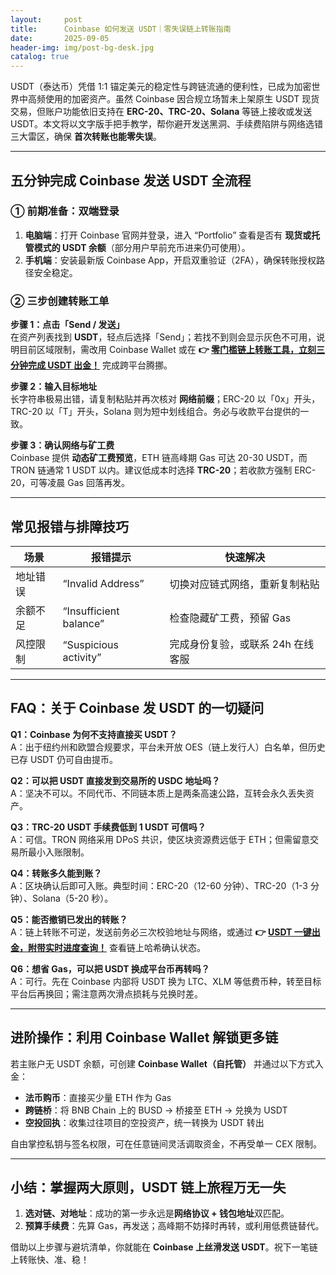 ```yaml
---
layout:     post
title:      Coinbase 如何发送 USDT｜零失误链上转账指南
date:       2025-09-05
header-img: img/post-bg-desk.jpg
catalog: true
---
```


USDT（泰达币）凭借 1:1 锚定美元的稳定性与跨链流通的便利性，已成为加密世界中高频使用的加密资产。虽然 Coinbase 因合规立场暂未上架原生 USDT 现货交易，但账户功能依旧支持在 **ERC-20、TRC-20、Solana** 等链上接收或发送 USDT。本文将以文字版手把手教学，帮你避开发送黑洞、手续费陷阱与网络选错三大雷区，确保 **首次转账也能零失误**。

---

## 五分钟完成 Coinbase 发送 USDT 全流程

### ① 前期准备：双端登录

1. **电脑端**：打开 Coinbase 官网并登录，进入 “Portfolio” 查看是否有 **现货或托管模式的 USDT 余额**（部分用户早前充币进来仍可使用）。  
2. **手机端**：安装最新版 Coinbase App，开启双重验证（2FA），确保转账授权路径安全稳定。

### ② 三步创建转账工单

**步骤 1：点击「Send / 发送」**  
在资产列表找到 **USDT**，轻点后选择「Send」；若找不到则会显示灰色不可用，说明目前区域限制，需改用 Coinbase Wallet 或在 **👉 [零门槛链上转账工具，立刻三分钟完成 USDT 出金！](https://okxdog.com/)** 完成跨平台腾挪。

**步骤 2：输入目标地址**  
长字符串极易出错，请复制粘贴并再次核对 **网络前缀**；ERC-20 以「0x」开头，TRC-20 以「T」开头，Solana 则为短中划线组合。务必与收款平台提供的一致。

**步骤 3：确认网络与矿工费**  
Coinbase 提供 **动态矿工费预览**，ETH 链高峰期 Gas 可达 20-30 USDT，而 TRON 链通常 1 USDT 以内。建议低成本时选择 **TRC-20**；若收款方强制 ERC-20，可等凌晨 Gas 回落再发。

---

## 常见报错与排障技巧

| 场景 | 报错提示 | 快速解决 |
|---|---|---|
| 地址错误 | “Invalid Address” | 切换对应链式网络，重新复制粘贴 |
| 余额不足 | “Insufficient balance” | 检查隐藏矿工费，预留 Gas |
| 风控限制 | “Suspicious activity” | 完成身份复验，或联系 24h 在线客服 |

---

## FAQ：关于 Coinbase 发 USDT 的一切疑问

**Q1：Coinbase 为何不支持直接买 USDT？**  
A：出于纽约州和欧盟合规要求，平台未开放 OES（链上发行人）白名单，但历史已存 USDT 仍可自由提币。

**Q2：可以把 USDT 直接发到交易所的 USDC 地址吗？**  
A：坚决不可以。不同代币、不同链本质上是两条高速公路，互转会永久丢失资产。

**Q3：TRC-20 USDT 手续费低到 1 USDT 可信吗？**  
A：可信。TRON 网络采用 DPoS 共识，使区块资源费远低于 ETH；但需留意交易所最小入账限制。

**Q4：转账多久能到账？**  
A：区块确认后即可入账。典型时间：ERC-20（12-60 分钟）、TRC-20（1-3 分钟）、Solana（5-20 秒）。

**Q5：能否撤销已发出的转账？**  
A：链上转账不可逆，发送前务必三次校验地址与网络，或通过 **👉 [USDT 一键出金，附带实时进度查询！](https://okxdog.com/)** 查看链上哈希确认状态。

**Q6：想省 Gas，可以把 USDT 换成平台币再转吗？**  
A：可行。先在 Coinbase 内部将 USDT 换为 LTC、XLM 等低费币种，转至目标平台后再换回；需注意两次滑点损耗与兑换时差。

---

## 进阶操作：利用 Coinbase Wallet 解锁更多链

若主账户无 USDT 余额，可创建 **Coinbase Wallet（自托管）** 并通过以下方式入金：

- **法币购币**：直接买少量 ETH 作为 Gas
- **跨链桥**：将 BNB Chain 上的 BUSD → 桥接至 ETH → 兑换为 USDT  
- **空投回执**：收集过往项目的空投资产，统一转换为 USDT 转出

自由掌控私钥与签名权限，可在任意链间灵活调取资金，不再受单一 CEX 限制。

---

## 小结：掌握两大原则，USDT 链上旅程万无一失

1. **选对链、对地址**：成功的第一步永远是**网络协议 + 钱包地址**双匹配。  
2. **预算手续费**：先算 Gas，再发送；高峰期不妨择时再转，或利用低费链替代。

借助以上步骤与避坑清单，你就能在 **Coinbase 上丝滑发送 USDT**。祝下一笔链上转账快、准、稳！